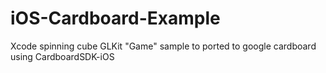 # iOS-Cardboard-Example
Xcode spinning cube GLKit "Game" sample to ported to google cardboard using CardboardSDK-iOS
